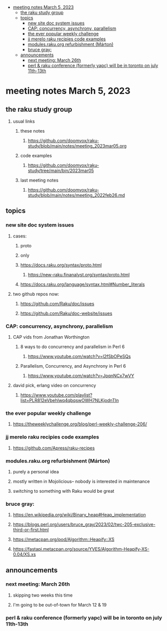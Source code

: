 - [meeting notes March 5, 2023](#orgc54c555)
  - [the raku study group](#org67f3ada)
  - [topics](#org8a342b7)
    - [new site doc system issues](#orge682971)
    - [CAP: concurrency, asynchrony, parallelism](#org72bba52)
    - [the ever popular weekly challenge](#org6698ab2)
    - [jj merelo raku recipies code examples](#org8c289c1)
    - [modules.raku.org refurbishment (Márton)](#org493e8e5)
    - [bruce gray:](#org5c13d71)
  - [announcements](#org0a6cdf4)
    - [next meeting: March 26th](#orgaffe5d0)
    - [perl & raku conference (formerly yapc) will be in toronto on july 11th-13th](#org1b82018)


<a id="orgc54c555"></a>

# meeting notes March 5, 2023


<a id="org67f3ada"></a>

## the raku study group

1.  usual links

    1.  these notes
    
        1.  <https://github.com/doomvox/raku-study/blob/main/notes/meeting_2023mar05.org>
    
    2.  code examples
    
        1.  <https://github.com/doomvox/raku-study/tree/main/bin/2023mar05>
    
    3.  last meeting notes
    
        1.  <https://github.com/doomvox/raku-study/blob/main/notes/meeting_2022feb26.md>


<a id="org8a342b7"></a>

## topics


<a id="orge682971"></a>

### new site doc system issues

1.  cases:

    1.  proto
    
    2.  only
    
    3.  <https://docs.raku.org/syntax/proto.html>
    
        1.  <https://new-raku.finanalyst.org/syntax/proto.html>
    
    4.  <https://docs.raku.org/language/syntax.html#Number_literals>

2.  two github repos now:

    1.  <https://github.com/Raku/doc/issues>
    
    2.  <https://github.com/Raku/doc-website/issues>


<a id="org72bba52"></a>

### CAP: concurrency, asynchrony, parallelism

1.  CAP vids from Jonathan Worthington

    1.  8 ways to do concurrency and parallelism in Perl 6
    
        1.  <https://www.youtube.com/watch?v=l2fSbOPeSQs>
    
    2.  Parallelism, Concurrency, and Asynchrony in Perl 6
    
        1.  <https://www.youtube.com/watch?v=JpqnNCx7wVY>

2.  david pick, erlang video on concurrency

    1.  <https://www.youtube.com/playlist?list=PLR812eVbehlwq4qbqswOWH7NLKjodnTIn>


<a id="org6698ab2"></a>

### the ever popular weekly challenge

1.  <https://theweeklychallenge.org/blog/perl-weekly-challenge-206/>


<a id="org8c289c1"></a>

### jj merelo raku recipies code examples

1.  <https://github.com/Apress/raku-recipes>


<a id="org493e8e5"></a>

### modules.raku.org refurbishment (Márton)

1.  purely a personal idea

2.  mostly written in Mojolicious&#x2013; nobody is interested in maintenance

3.  switching to something with Raku would be great


<a id="org5c13d71"></a>

### bruce gray:

1.  <https://en.wikipedia.org/wiki/Binary_heap#Heap_implementation>

2.  <https://blogs.perl.org/users/bruce_gray/2023/02/twc-205-exclusive-third-or-first.html>

3.  <https://metacpan.org/pod/Algorithm::Heapify::XS>

4.  <https://fastapi.metacpan.org/source/YVES/Algorithm-Heapify-XS-0.04/XS.xs>


<a id="org0a6cdf4"></a>

## announcements


<a id="orgaffe5d0"></a>

### next meeting: March 26th

1.  skipping two weeks this time

2.  I'm going to be out-of-town for March 12 & 19


<a id="org1b82018"></a>

### perl & raku conference (formerly yapc) will be in toronto on july 11th-13th
